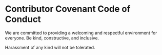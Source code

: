 # Contributor Covenant Code of Conduct

We are committed to providing a welcoming and respectful environment for everyone. Be kind, constructive, and inclusive.

Harassment of any kind will not be tolerated.
